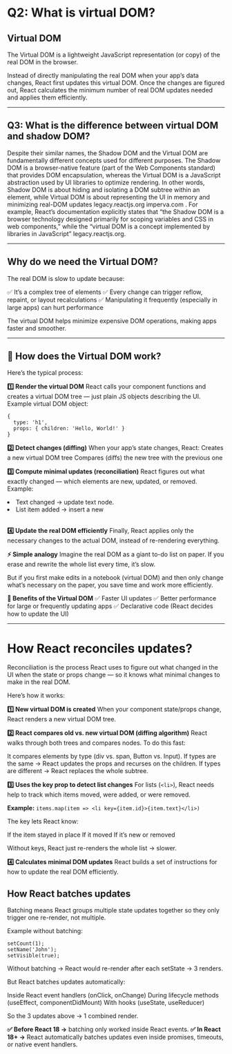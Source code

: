 # Q2: What is virtual DOM?
## Virtual DOM
The Virtual DOM is a lightweight JavaScript representation (or copy) of the real DOM in the browser.

Instead of directly manipulating the real DOM when your app’s data changes, React first updates this virtual DOM. Once the changes are figured out, React calculates the minimum number of real DOM updates needed and applies them efficiently.

---
## Q3: What is the difference between virtual DOM and shadow DOM?

Despite their similar names, the Shadow DOM and the Virtual DOM are fundamentally different concepts used for different purposes. The Shadow DOM is a browser-native feature (part of the Web Components standard) that provides DOM encapsulation, whereas the Virtual DOM is a JavaScript abstraction used by UI libraries to optimize rendering. In other words, Shadow DOM is about hiding and isolating a DOM subtree within an element, while Virtual DOM is about representing the UI in memory and minimizing real-DOM updates
legacy.reactjs.org
imperva.com
. For example, React’s documentation explicitly states that “the Shadow DOM is a browser technology designed primarily for scoping variables and CSS in web components,” while the “virtual DOM is a concept implemented by libraries in JavaScript”
legacy.reactjs.org.

---


## Why do we need the Virtual DOM?
The real DOM is slow to update because:

✅ It’s a complex tree of elements
✅ Every change can trigger reflow, repaint, or layout recalculations
✅ Manipulating it frequently (especially in large apps) can hurt performance

The virtual DOM helps minimize expensive DOM operations, making apps faster and smoother.

---
## 🔧 How does the Virtual DOM work?
Here’s the typical process:

**1️⃣ Render the virtual DOM**
React calls your component functions and creates a virtual DOM tree — just plain JS objects describing the UI.
Example virtual DOM object:
```
{
  type: 'h1',
  props: { children: 'Hello, World!' }
}
```

**2️⃣ Detect changes (diffing)**
When your app’s state changes, React:
Creates a new virtual DOM tree
Compares (diffs) the new tree with the previous one

**3️⃣ Compute minimal updates (reconciliation)**
React figures out what exactly changed — which elements are new, updated, or removed.
Example:
<li>Text changed → update text node.</li>
<li>List item added → insert a new </li>

<br>

**4️⃣ Update the real DOM efficiently**
Finally, React applies only the necessary changes to the actual DOM, instead of re-rendering everything.


**⚡ Simple analogy**
Imagine the real DOM as a giant to-do list on paper.
If you erase and rewrite the whole list every time, it’s slow.

But if you first make edits in a notebook (virtual DOM) and then only change what’s necessary on the paper, you save time and work more efficiently.

**🔑 Benefits of the Virtual DOM**
✅ Faster UI updates
✅ Better performance for large or frequently updating apps
✅ Declarative code (React decides how to update the UI)

---
# How React reconciles updates?
Reconciliation is the process React uses to figure out what changed in the UI when the state or props change — so it knows what minimal changes to make in the real DOM.

Here’s how it works:

**1️⃣ New virtual DOM is created**
When your component state/props change, React renders a new virtual DOM tree.

**2️⃣ React compares old vs. new virtual DOM (diffing algorithm)**
React walks through both trees and compares nodes.
To do this fast:

It compares elements by type (div vs. span, Button vs. Input).
If types are the same → React updates the props and recurses on the children.
If types are different → React replaces the whole subtree.

**3️⃣ Uses the key prop to detect list changes**
For lists (``<li>``), React needs help to track which items moved, were added, or were removed.

**Example:**
```items.map(item => <li key={item.id}>{item.text}</li>)```

The key lets React know:

If the item stayed in place
If it moved
If it’s new or removed

Without keys, React just re-renders the whole list → slower.

**4️⃣ Calculates minimal DOM updates**
React builds a set of instructions for how to update the real DOM efficiently.

## How React batches updates
Batching means React groups multiple state updates together so they only trigger one re-render, not multiple.

Example without batching:
```
setCount(1);
setName('John');
setVisible(true);
```

Without batching → React would re-render after each setState → 3 renders.

But React batches updates automatically:

Inside React event handlers (onClick, onChange)
During lifecycle methods (useEffect, componentDidMount)
With hooks (useState, useReducer)

So the 3 updates above → 1 combined render.

**✅ Before React 18 →** batching only worked inside React events.
**✅ In React 18+ →** React automatically batches updates even inside promises, timeouts, or native event handlers.